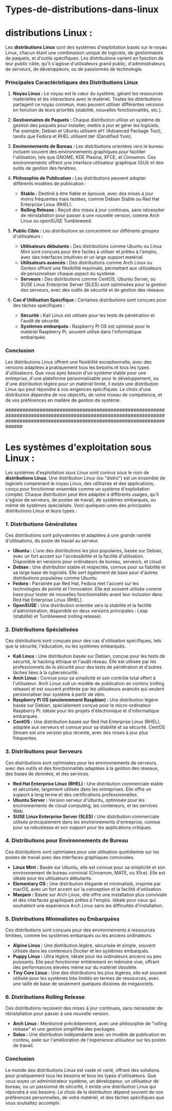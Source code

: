 # Types-de-distributions-dans-linux

# distributions Linux :

Les **distributions Linux** sont des systèmes d'exploitation basés sur le noyau Linux, chacun étant une combinaison unique de logiciels, de gestionnaires de paquets, et d'outils spécifiques. Les distributions varient en fonction de leur public cible, qu'il s'agisse d'utilisateurs grand public, d'administrateurs de serveurs, de développeurs, ou de passionnés de technologie.

### Principales Caractéristiques des Distributions Linux

1. **Noyau Linux :** Le noyau est le cœur du système, gérant les ressources matérielles et les interactions avec le matériel. Toutes les distributions partagent ce noyau commun, mais peuvent utiliser différentes versions en fonction de leurs priorités (stabilité, nouvelles fonctionnalités, etc.).

2. **Gestionnaires de Paquets :** Chaque distribution utilise un système de gestion des paquets pour installer, mettre à jour et gérer les logiciels. Par exemple, Debian et Ubuntu utilisent `APT` (Advanced Package Tool), tandis que Fedora et RHEL utilisent `DNF` (Dandified Yum).

3. **Environnements de Bureau :** Les distributions orientées vers le bureau incluent souvent des environnements graphiques pour faciliter l'utilisation, tels que GNOME, KDE Plasma, XFCE, et Cinnamon. Ces environnements offrent une interface utilisateur graphique (GUI) et des outils de gestion des fenêtres.

4. **Philosophie de Publication :** Les distributions peuvent adopter différents modèles de publication :
   - **Stable :** Destiné à être fiable et éprouvé, avec des mises à jour moins fréquentes mais testées, comme Debian Stable ou Red Hat Enterprise Linux (RHEL).
   - **Rolling Release :** Reçoit des mises à jour continues, sans nécessiter de réinstallation pour passer à une nouvelle version, comme Arch Linux ou openSUSE Tumbleweed.

5. **Public Cible :** Les distributions se concentrent sur différents groupes d'utilisateurs :
   - **Utilisateurs débutants :** Des distributions comme Ubuntu ou Linux Mint sont conçues pour être faciles à utiliser et prêtes à l'emploi, avec des interfaces intuitives et un large support matériel.
   - **Utilisateurs avancés :** Des distributions comme Arch Linux ou Gentoo offrent une flexibilité maximale, permettant aux utilisateurs de personnaliser chaque aspect du système.
   - **Serveurs :** Des distributions comme CentOS, Ubuntu Server, ou SUSE Linux Enterprise Server (SLES) sont optimisées pour la gestion des serveurs, avec des outils de sécurité et de gestion des réseaux.

6. **Cas d'Utilisation Spécifique :** Certaines distributions sont conçues pour des tâches spécifiques :
   - **Sécurité :** Kali Linux est utilisée pour les tests de pénétration et l'audit de sécurité.
   - **Systèmes embarqués :** Raspberry Pi OS est optimisé pour le matériel Raspberry Pi, souvent utilisé dans l'informatique embarquée.

### Conclusion

Les distributions Linux offrent une flexibilité exceptionnelle, avec des versions adaptées à pratiquement tous les besoins et tous les types d'utilisateurs. Que vous ayez besoin d'un système stable pour une entreprise, d'une plateforme personnalisable pour le développement, ou d'une distribution légère pour un matériel limité, il existe une distribution Linux qui peut répondre à vos exigences spécifiques. Le choix d'une distribution dépendra de vos objectifs, de votre niveau de compétence, et de vos préférences en matière de gestion de système.

##############################################################################################################################################################################

#  Les systèmes d'exploitation sous Linux :

Les systèmes d'exploitation sous Linux sont connus sous le nom de **distributions Linux**. Une distribution Linux (ou "distro") est un ensemble de logiciels comprenant le noyau Linux, des utilitaires et des applications, conçu pour fonctionner ensemble comme un système d'exploitation complet. Chaque distribution peut être adaptée à différents usages, qu'il s'agisse de serveurs, de postes de travail, de systèmes embarqués, ou même de systèmes spécialisés. Voici quelques-unes des principales distributions Linux et leurs types :

### 1. **Distributions Généralistes**
   Ces distributions sont polyvalentes et adaptées à une grande variété d'utilisations, du poste de travail au serveur.

   - **Ubuntu :** L'une des distributions les plus populaires, basée sur Debian, avec un fort accent sur l'accessibilité et la facilité d'utilisation. Disponible en versions pour ordinateurs de bureau, serveurs, et cloud.
   - **Debian :** Une distribution stable et respectée, connue pour sa fiabilité et sa large base de logiciels. Elle sert également de base pour d'autres distributions populaires comme Ubuntu.
   - **Fedora :** Parrainée par Red Hat, Fedora met l'accent sur les technologies de pointe et l'innovation. Elle est souvent utilisée comme base pour tester de nouvelles fonctionnalités avant leur inclusion dans Red Hat Enterprise Linux (RHEL).
   - **OpenSUSE :** Une distribution orientée vers la stabilité et la facilité d'administration, disponible en deux versions principales : Leap (stabilité) et Tumbleweed (rolling release).

### 2. **Distributions Spécialisées**
   Ces distributions sont conçues pour des cas d'utilisation spécifiques, tels que la sécurité, l'éducation, ou les systèmes embarqués.

   - **Kali Linux :** Une distribution basée sur Debian, conçue pour les tests de sécurité, le hacking éthique et l'audit réseau. Elle est utilisée par les professionnels de la sécurité pour des tests de pénétration et d'autres tâches liées à la cybersécurité.
   - **Arch Linux :** Connue pour sa simplicité et son contrôle total offert à l'utilisateur. Arch Linux suit un modèle de publication en continu (rolling release) et est souvent préférée par les utilisateurs avancés qui veulent personnaliser leur système à partir de zéro.
   - **Raspberry Pi OS (anciennement Raspbian) :** Une distribution légère basée sur Debian, spécialement conçue pour le micro-ordinateur Raspberry Pi. Idéale pour les projets d'électronique et d'informatique embarquée.
   - **CentOS :** Une distribution basée sur Red Hat Enterprise Linux (RHEL), adaptée aux serveurs et connue pour sa stabilité et sa sécurité. CentOS Stream est une version plus récente, avec des mises à jour plus fréquentes.

### 3. **Distributions pour Serveurs**
   Ces distributions sont optimisées pour les environnements de serveurs, avec des outils et des fonctionnalités adaptées à la gestion des réseaux, des bases de données, et des services.

   - **Red Hat Enterprise Linux (RHEL) :** Une distribution commerciale stable et sécurisée, largement utilisée dans les entreprises. Elle offre un support à long terme et des certifications professionnelles.
   - **Ubuntu Server :** Version serveur d'Ubuntu, optimisée pour les environnements de cloud computing, les conteneurs, et les services Web.
   - **SUSE Linux Enterprise Server (SLES) :** Une distribution commerciale utilisée principalement dans les environnements d'entreprise, connue pour sa robustesse et son support pour les applications critiques.

### 4. **Distributions pour Environnements de Bureau**
   Ces distributions sont optimisées pour une utilisation quotidienne sur les postes de travail avec des interfaces graphiques conviviales.

   - **Linux Mint :** Basée sur Ubuntu, elle est connue pour sa simplicité et son environnement de bureau convivial (Cinnamon, MATE, ou Xfce). Elle est idéale pour les utilisateurs débutants.
   - **Elementary OS :** Une distribution élégante et minimaliste, inspirée par macOS, avec un fort accent sur la conception et la facilité d'utilisation.
   - **Manjaro :** Basée sur Arch Linux, elle offre une installation plus conviviale et des interfaces graphiques prêtes à l'emploi. Idéale pour ceux qui souhaitent une expérience Arch Linux sans les difficultés d'installation.

### 5. **Distributions Minimalistes ou Embarquées**
   Ces distributions sont conçues pour des environnements à ressources limitées, comme les systèmes embarqués ou les anciens ordinateurs.

   - **Alpine Linux :** Une distribution légère, sécurisée et simple, souvent utilisée dans les conteneurs Docker et les systèmes embarqués.
   - **Puppy Linux :** Ultra légère, idéale pour les ordinateurs anciens ou peu puissants. Elle peut fonctionner entièrement en mémoire vive, offrant des performances élevées même sur du matériel obsolète.
   - **Tiny Core Linux :** Une des distributions les plus légères, elle est souvent utilisée pour les systèmes très limités en termes de ressources, avec une taille de base de seulement quelques dizaines de mégaoctets.

### 6. **Distributions Rolling Release**
   Ces distributions reçoivent des mises à jour continues, sans nécessiter de réinstallation pour passer à une nouvelle version.

   - **Arch Linux :** Mentionné précédemment, avec une philosophie de "rolling release" et une gestion simplifiée des packages.
   - **Solus :** Une distribution indépendante avec un modèle de publication en continu, axée sur l'amélioration de l'expérience utilisateur sur les postes de travail.

### Conclusion

Le monde des distributions Linux est vaste et varié, offrant des solutions pour pratiquement tous les besoins et tous les types d'utilisateurs. Que vous soyez un administrateur système, un développeur, un utilisateur de bureau, ou un passionné de sécurité, il existe une distribution Linux qui répondra à vos besoins. Le choix de la distribution dépend souvent de vos préférences personnelles, de votre matériel, et des tâches spécifiques que vous souhaitez accomplir.
